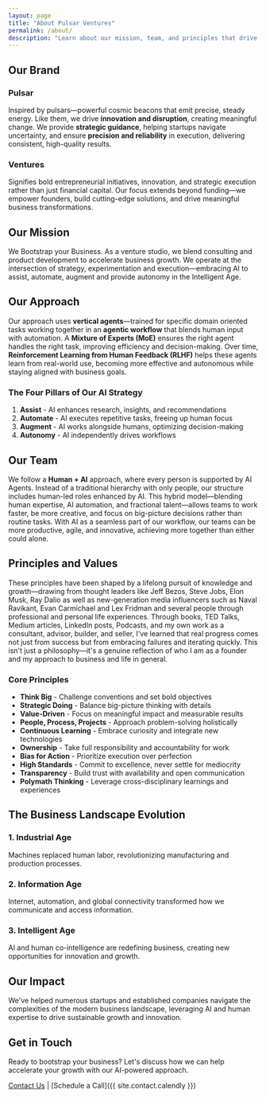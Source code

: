 ```yaml
---
layout: page
title: "About Pulsar Ventures"
permalink: /about/
description: "Learn about our mission, team, and principles that drive innovation and business transformation"
---
```


## Our Brand

### Pulsar
Inspired by pulsars—powerful cosmic beacons that emit precise, steady energy. Like them, we drive **innovation and disruption**, creating meaningful change. We provide **strategic guidance**, helping startups navigate uncertainty, and ensure **precision and reliability** in execution, delivering consistent, high-quality results.

### Ventures
Signifies bold entrepreneurial initiatives, innovation, and strategic execution rather than just financial capital. Our focus extends beyond funding—we empower founders, build cutting-edge solutions, and drive meaningful business transformations.

## Our Mission

We Bootstrap your Business. As a venture studio, we blend consulting and product development to accelerate business growth. We operate at the intersection of strategy, experimentation and execution—embracing AI to assist, automate, augment and provide autonomy in the Intelligent Age.

## Our Approach

Our approach uses **vertical agents**—trained for specific domain oriented tasks working together in an **agentic workflow** that blends human input with automation. A **Mixture of Experts (MoE)** ensures the right agent handles the right task, improving efficiency and decision-making. Over time, **Reinforcement Learning from Human Feedback (RLHF)** helps these agents learn from real-world use, becoming more effective and autonomous while staying aligned with business goals.

### The Four Pillars of Our AI Strategy

1. **Assist** - AI enhances research, insights, and recommendations
2. **Automate** - AI executes repetitive tasks, freeing up human focus
3. **Augment** - AI works alongside humans, optimizing decision-making
4. **Autonomy** - AI independently drives workflows

## Our Team

We follow a **Human + AI** approach, where every person is supported by AI Agents. Instead of a traditional hierarchy with only people, our structure includes human-led roles enhanced by AI. This hybrid model—blending human expertise, AI automation, and fractional talent—allows teams to work faster, be more creative, and focus on big-picture decisions rather than routine tasks. With AI as a seamless part of our workflow, our teams can be more productive, agile, and innovative, achieving more together than either could alone.

## Principles and Values

These principles have been shaped by a lifelong pursuit of knowledge and growth—drawing from thought leaders like Jeff Bezos, Steve Jobs, Elon Musk, Ray Dalio as well as new-generation media influencers such as Naval Ravikant, Evan Carmichael and Lex Fridman and several people through professional and personal life experiences. Through books, TED Talks, Medium articles, LinkedIn posts, Podcasts, and my own work as a consultant, advisor, builder, and seller, I've learned that real progress comes not just from success but from embracing failures and iterating quickly. This isn't just a philosophy—it's a genuine reflection of who I am as a founder and my approach to business and life in general.

### Core Principles

- **Think Big** - Challenge conventions and set bold objectives
- **Strategic Doing** - Balance big-picture thinking with details
- **Value-Driven** - Focus on meaningful impact and measurable results
- **People, Process, Projects** - Approach problem-solving holistically
- **Continuous Learning** - Embrace curiosity and integrate new technologies
- **Ownership** - Take full responsibility and accountability for work
- **Bias for Action** - Prioritize execution over perfection
- **High Standards** - Commit to excellence, never settle for mediocrity
- **Transparency** - Build trust with availability and open communication
- **Polymath Thinking** - Leverage cross-disciplinary learnings and experiences

## The Business Landscape Evolution

### 1. Industrial Age
Machines replaced human labor, revolutionizing manufacturing and production processes.

### 2. Information Age
Internet, automation, and global connectivity transformed how we communicate and access information.

### 3. Intelligent Age
AI and human co-intelligence are redefining business, creating new opportunities for innovation and growth.

## Our Impact

We've helped numerous startups and established companies navigate the complexities of the modern business landscape, leveraging AI and human expertise to drive sustainable growth and innovation.

## Get in Touch

Ready to bootstrap your business? Let's discuss how we can help accelerate your growth with our AI-powered approach.

[Contact Us](/contact) | [Schedule a Call]({{ site.contact.calendly }})
